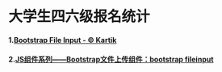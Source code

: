 ﻿# 大学生四六级报名统计

#### 1.[Bootstrap File Input - © Kartik ](http://plugins.krajee.com/file-input)
#### 2.[JS组件系列——Bootstrap文件上传组件：bootstrap fileinput](https://www.cnblogs.com/landeanfen/p/5007400.html)